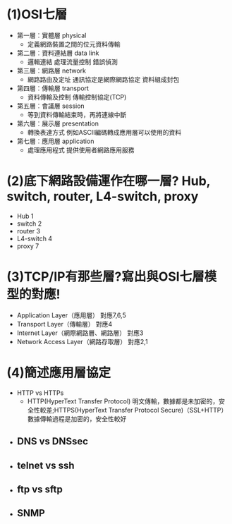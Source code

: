 # (1)OSI七層
- 第一層︰實體層 physical
  - 定義網路裝置之間的位元資料傳輸
- 第二層︰資料連結層 data link
  - 邏輯連結 處理流量控制 錯誤偵測
- 第三層︰網路層 network
  - 網路路由及定址 通訊協定是網際網路協定 資料組成封包
- 第四層︰傳輸層 transport
  - 資料傳輸及控制 傳輸控制協定(TCP)
- 第五層︰會議層 session
  - 等到資料傳輸結束時，再將連線中斷
- 第六層︰展示層 presentation
  - 轉換表達方式 例如ASCII編碼轉成應用層可以使用的資料
- 第七層︰應用層 application
  - 處理應用程式 提供使用者網路應用服務
# (2)底下網路設備運作在哪一層? Hub, switch, router, L4-switch, proxy
- Hub       1
- switch    2
- router    3
- L4-switch 4
- proxy     7
# (3)TCP/IP有那些層?寫出與OSI七層模型的對應!
- Application Layer（應用層）         對應7,6,5
- Transport Layer（傳輸層）           對應4
- Internet Layer（網際網路層、網路層） 對應3
- Network Access Layer（網路存取層）  對應2,1
# (4)簡述應用層協定
- HTTP vs HTTPs
  - HTTP(HyperText Transfer Protocol) 明文傳輸，數據都是未加密的，安全性較差;HTTPS(HyperText Transfer Protocol Secure)（SSL+HTTP） 數據傳輸過程是加密的，安全性較好
- DNS vs DNSsec
  - 
- telnet vs ssh
  - 
- ftp vs sftp
  - 
- SNMP
  - 
